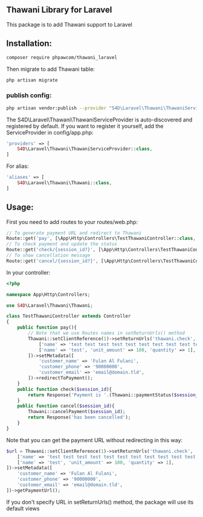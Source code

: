 ## Thawani Library for Laravel
This package is to add Thawani support to Laravel

## Installation:
```bash
composer require phpawcom/thawani_laravel
```
Then migrate to add Thawani table:
```bash
php artisan migrate
```

### publish config:
```bash
php artisan vendor:publish --provider "S4D\Laravel\Thawani\ThawaniServiceProvider"
```

The S4D\Laravel\Thawani\ThawaniServiceProvider is auto-discovered and registered by default.
If you want to register it yourself, add the ServiceProvider in config/app.php:
```php
'providers' => [
    S4D\Laravel\Thawani\ThawaniServiceProvider::class,
]
```
For alias:
```php
'aliases' => [
    S4D\Laravel\Thawani\Thawani::class,
]
```

## Usage:
First you need to add routes to your routes/web.php:
```php
// To generate payment URL and redirect to Thawani
Route::get('pay', [\App\Http\Controllers\TestThawaniController::class, 'pay'])->name('thawani.pay');
// To check payment and update the status
Route::get('check/{session_id?}', [\App\Http\Controllers\TestThawaniController::class, 'check'])->name('thawani.check');
// To show cancellation message
Route::get('cancel/{session_id?}', [\App\Http\Controllers\TestThawaniController::class, 'cancel'])->name('thawani.cancel');
```
In your controller:
```php
<?php

namespace App\Http\Controllers;

use S4D\Laravel\Thawani\Thawani;

class TestThawaniController extends Controller
{
    public function pay(){
        // Note that we use Routes names in setReturnUrls() method
        Thawani::setClientReference(1)->setReturnUrls('thawani.check', 'thawani.cancel')->setProducts([
            ['name' => 'test test test test test test test test test test test test ', 'unit_amount' => 100, 'quantity' => 1],
            ['name' => 'test', 'unit_amount' => 100, 'quantity' => 1],
        ])->setMetadata([
            'customer_name' => 'Fulan Al Fulani',
            'customer_phone' => '90000000',
            'customer_email' => 'email@domain.tld',
        ])->redirectToPayment();
    }
    public function check($session_id){
        return Response('Payment is '.(Thawani::paymentStatus($session_id) == 1? 'successful' : 'failed'));
    }
    public function cancel($session_id){
        Thawani::cancelPayment($session_id);
        return Response('has been cancelled');
    }
}

```

Note that you can get the payment URL without redirecting in this way:
```php
$url = Thawani::setClientReference(1)->setReturnUrls('thawani.check', 'thawani.cancel')->setProducts([
    ['name' => 'test test test test test test test test test test test test ', 'unit_amount' => 100, 'quantity' => 1],
    ['name' => 'test', 'unit_amount' => 100, 'quantity' => 1],
])->setMetadata([
    'customer_name' => 'Fulan Al Fulani',
    'customer_phone' => '90000000',
    'customer_email' => 'email@domain.tld',
])->getPaymentUrl();
```

If you don't specify URL in setReturnUrls() method, the package will use its default views




